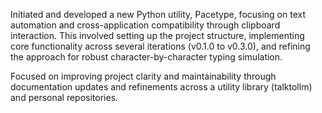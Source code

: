 Initiated and developed a new Python utility, Pacetype, focusing on text automation and cross-application compatibility through clipboard interaction. This involved setting up the project structure, implementing core functionality across several iterations (v0.1.0 to v0.3.0), and refining the approach for robust character-by-character typing simulation.

Focused on improving project clarity and maintainability through documentation updates and refinements across a utility library (talktollm) and personal repositories.